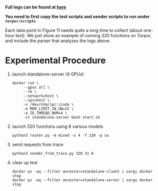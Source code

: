 **Full logs can be found at [here](https://drive.google.com/drive/folders/1Nk2Al3xBwrU844wphwljyeNhk1epImmR?usp=drive_link)**

**You need to first copy the test scripts and sender scripts to run under `torpor/scripts`**

Each data point in Figure 11 needs quite a long time to collect (about one-hour test). We just show an example of running 320 functions on Torpor, and include the parser that analyzes the logs above.

# Experimental Procedure

1. launch standalone-server (4 GPUs)

   ```shell
   docker run \
        --gpus all \
        --rm \
        --network=host \
        --ipc=host \
        -v /dev/shm/ipc:/cuda \
        -e MEM_LIMIT_IN_GB=25 \
        -e IO_THREAD_NUM=4 \
        -it standalone-server bash start.sh
   ```

2. launch 320 functions using 8 various models

   ```shell
   python3 router.py -m mixed -s 4 -f 320 -p sa
   ```

3. send requests from trace

   ```shell
   python3 sender_from_trace.py 320 31 0
   ```

4. clear up test

   ```shell
   docker ps -aq --filter ancestor=standalone-client | xargs docker stop
   docker ps -aq --filter ancestor=standalone-server | xargs docker stop
   ```
